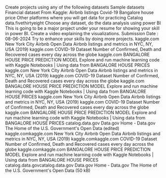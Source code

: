 Create projects using any of the following datasets
Sample datasets
Financial dataset
From Kaggle:
Airbnb listings
Covid-19
Bangalore house price
Other platforms where you will get data for practicing
Catalog
data.fivethirtyeight
Choose any dataset, do the data analysis using power BI
This is going to be a major project under your resume for showing your skill in power BI. Create a video explaining the visualizations.
Submission Date : 08-06-2024
Try to enhance your skills by doing more projects.
kaggle.com
New York City Airbnb Open Data
Airbnb listings and metrics in NYC, NY, USA (2019)
kaggle.com
COVID-19 Dataset
Number of Confirmed, Death and Recovered cases every day across the globe
kaggle.com
BANGALORE HOUSE PRICE PREDICTION MODEL
Explore and run machine learning code with Kaggle Notebooks | Using data from BANGALORE HOUSE PRICES
kaggle.com
New York City Airbnb Open Data
Airbnb listings and metrics in NYC, NY, USA (2019)
kaggle.com
COVID-19 Dataset
Number of Confirmed, Death and Recovered cases every day across the globe
kaggle.com
BANGALORE HOUSE PRICE PREDICTION MODEL
Explore and run machine learning code with Kaggle Notebooks | Using data from BANGALORE HOUSE PRICES
kaggle.com
New York City Airbnb Open Data
Airbnb listings and metrics in NYC, NY, USA (2019)
kaggle.com
COVID-19 Dataset
Number of Confirmed, Death and Recovered cases every day across the globe
kaggle.com
BANGALORE HOUSE PRICE PREDICTION MODEL
Explore and run machine learning code with Kaggle Notebooks | Using data from BANGALORE HOUSE PRICES
catalog.data.gov
Data.gov Home - Data.gov
The Home of the U.S. Government's Open Data (edited) 
kaggle.comkaggle.com
New York City Airbnb Open Data
Airbnb listings and metrics in NYC, NY, USA (2019)
kaggle.comkaggle.com
COVID-19 Dataset
Number of Confirmed, Death and Recovered cases every day across the globe
kaggle.comkaggle.com
BANGALORE HOUSE PRICE PREDICTION MODEL
Explore and run machine learning code with Kaggle Notebooks | Using data from BANGALORE HOUSE PRICES
catalog.data.govcatalog.data.gov
Data.gov Home - Data.gov
The Home of the U.S. Government's Open Data (50 kB)
